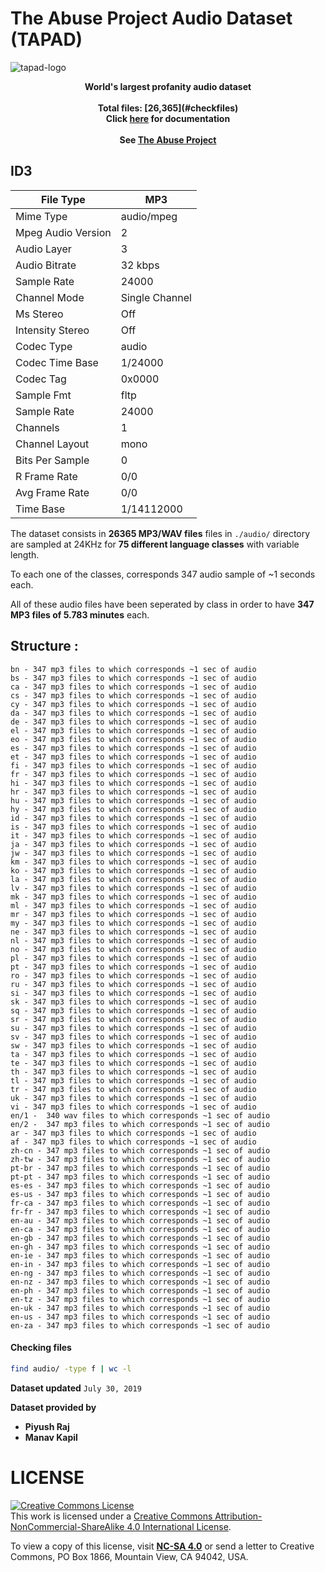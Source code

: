 # The Abuse Project Audio Dataset (TAPAD)

![tapad-logo]()

<p align="center">
<b>World's largest profanity audio dataset<br><br>
Total files: ‭[26,365‬](#checkfiles)<br>
  Click <a href="https://github.com/0x48piraj/tapad/wiki">here</a> for documentation<br><br>
See <a href="https://github.com/0x48piraj/theabuseproject">The Abuse Project</a></b>
</p>

## ID3

| File Type          | MP3            |
|--------------------|----------------|
| Mime Type          | audio/mpeg     |
| Mpeg Audio Version | 2              |
| Audio Layer        | 3              |
| Audio Bitrate      | 32 kbps        |
| Sample Rate        | 24000          |
| Channel Mode       | Single Channel |
| Ms Stereo          | Off            |
| Intensity Stereo   | Off            |
| Codec Type         | audio          |
| Codec Time Base    | 1/24000        |
| Codec Tag          | 0x0000         |
| Sample Fmt         | fltp           |
| Sample Rate        | 24000          |
| Channels           | 1              |
| Channel Layout     | mono           |
| Bits Per Sample    | 0              |
| R Frame Rate       | 0/0            |
| Avg Frame Rate     | 0/0            |
| Time Base          | 1/14112000     |


The dataset consists in **26365 MP3/WAV files** files in `./audio/` directory are sampled at 24KHz for **75 different language classes** with variable length.

To each one of the classes, corresponds 347 audio sample of ~1 seconds each.

All of these audio files have been seperated by class in order to have **347 MP3 files of 5.783 minutes** each.

## Structure :

```
bn - 347 mp3 files to which corresponds ~1 sec of audio
bs - 347 mp3 files to which corresponds ~1 sec of audio
ca - 347 mp3 files to which corresponds ~1 sec of audio
cs - 347 mp3 files to which corresponds ~1 sec of audio
cy - 347 mp3 files to which corresponds ~1 sec of audio
da - 347 mp3 files to which corresponds ~1 sec of audio
de - 347 mp3 files to which corresponds ~1 sec of audio
el - 347 mp3 files to which corresponds ~1 sec of audio
eo - 347 mp3 files to which corresponds ~1 sec of audio
es - 347 mp3 files to which corresponds ~1 sec of audio
et - 347 mp3 files to which corresponds ~1 sec of audio
fi - 347 mp3 files to which corresponds ~1 sec of audio
fr - 347 mp3 files to which corresponds ~1 sec of audio
hi - 347 mp3 files to which corresponds ~1 sec of audio
hr - 347 mp3 files to which corresponds ~1 sec of audio
hu - 347 mp3 files to which corresponds ~1 sec of audio
hy - 347 mp3 files to which corresponds ~1 sec of audio
id - 347 mp3 files to which corresponds ~1 sec of audio
is - 347 mp3 files to which corresponds ~1 sec of audio
it - 347 mp3 files to which corresponds ~1 sec of audio
ja - 347 mp3 files to which corresponds ~1 sec of audio
jw - 347 mp3 files to which corresponds ~1 sec of audio
km - 347 mp3 files to which corresponds ~1 sec of audio
ko - 347 mp3 files to which corresponds ~1 sec of audio
la - 347 mp3 files to which corresponds ~1 sec of audio
lv - 347 mp3 files to which corresponds ~1 sec of audio
mk - 347 mp3 files to which corresponds ~1 sec of audio
ml - 347 mp3 files to which corresponds ~1 sec of audio
mr - 347 mp3 files to which corresponds ~1 sec of audio
my - 347 mp3 files to which corresponds ~1 sec of audio
ne - 347 mp3 files to which corresponds ~1 sec of audio
nl - 347 mp3 files to which corresponds ~1 sec of audio
no - 347 mp3 files to which corresponds ~1 sec of audio
pl - 347 mp3 files to which corresponds ~1 sec of audio
pt - 347 mp3 files to which corresponds ~1 sec of audio
ro - 347 mp3 files to which corresponds ~1 sec of audio
ru - 347 mp3 files to which corresponds ~1 sec of audio
si - 347 mp3 files to which corresponds ~1 sec of audio
sk - 347 mp3 files to which corresponds ~1 sec of audio
sq - 347 mp3 files to which corresponds ~1 sec of audio
sr - 347 mp3 files to which corresponds ~1 sec of audio
su - 347 mp3 files to which corresponds ~1 sec of audio
sv - 347 mp3 files to which corresponds ~1 sec of audio
sw - 347 mp3 files to which corresponds ~1 sec of audio
ta - 347 mp3 files to which corresponds ~1 sec of audio
te - 347 mp3 files to which corresponds ~1 sec of audio
th - 347 mp3 files to which corresponds ~1 sec of audio
tl - 347 mp3 files to which corresponds ~1 sec of audio
tr - 347 mp3 files to which corresponds ~1 sec of audio
uk - 347 mp3 files to which corresponds ~1 sec of audio
vi - 347 mp3 files to which corresponds ~1 sec of audio
en/1 -  340 wav files to which corresponds ~1 sec of audio
en/2 -  347 mp3 files to which corresponds ~1 sec of audio
ar - 347 mp3 files to which corresponds ~1 sec of audio
af - 347 mp3 files to which corresponds ~1 sec of audio
zh-cn - 347 mp3 files to which corresponds ~1 sec of audio
zh-tw - 347 mp3 files to which corresponds ~1 sec of audio
pt-br - 347 mp3 files to which corresponds ~1 sec of audio
pt-pt - 347 mp3 files to which corresponds ~1 sec of audio
es-es - 347 mp3 files to which corresponds ~1 sec of audio
es-us - 347 mp3 files to which corresponds ~1 sec of audio
fr-ca - 347 mp3 files to which corresponds ~1 sec of audio
fr-fr - 347 mp3 files to which corresponds ~1 sec of audio
en-au - 347 mp3 files to which corresponds ~1 sec of audio
en-ca - 347 mp3 files to which corresponds ~1 sec of audio
en-gb - 347 mp3 files to which corresponds ~1 sec of audio
en-gh - 347 mp3 files to which corresponds ~1 sec of audio
en-ie - 347 mp3 files to which corresponds ~1 sec of audio
en-in - 347 mp3 files to which corresponds ~1 sec of audio
en-ng - 347 mp3 files to which corresponds ~1 sec of audio
en-nz - 347 mp3 files to which corresponds ~1 sec of audio
en-ph - 347 mp3 files to which corresponds ~1 sec of audio
en-tz - 347 mp3 files to which corresponds ~1 sec of audio
en-uk - 347 mp3 files to which corresponds ~1 sec of audio
en-us - 347 mp3 files to which corresponds ~1 sec of audio
en-za - 347 mp3 files to which corresponds ~1 sec of audio
```

#### Checking files <a name="checkfiles"></a>

```bash
find audio/ -type f | wc -l
```


**Dataset updated** `July 30, 2019`

**Dataset provided by**

* **Piyush Raj**
* **Manav Kapil**

# LICENSE

<a rel="license" href="http://creativecommons.org/licenses/by-nc-sa/4.0/"><img alt="Creative Commons License" style="border-width:0" src="https://i.creativecommons.org/l/by-nc-sa/4.0/88x31.png" /></a><br />This work is licensed under a <a rel="license" href="http://creativecommons.org/licenses/by-nc-sa/4.0/">Creative Commons Attribution-NonCommercial-ShareAlike 4.0 International License</a>.

To view a copy of this license, visit **[NC-SA 4.0](LICENSE.md)** or send a letter to Creative Commons, PO Box 1866, Mountain View, CA 94042, USA.